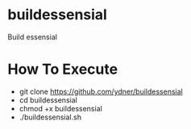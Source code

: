 # buildessensial
Build essensial

# How To Execute
- git clone https://github.com/ydner/buildessensial
- cd buildessensial
- chmod +x buildessensial
- ./buildessensial.sh

